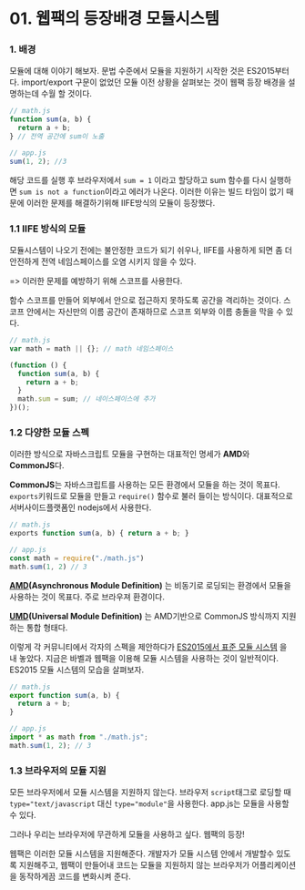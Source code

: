 # 01. 웹팩의 등장배경 모듈시스템

### 1. 배경

모듈에 대해 이야기 해보자. 문법 수준에서 모듈을 지원하기 시작한 것은 ES2015부터다. import/export 구문이 없었던 모듈 이전 상황을 살펴보는 것이 웹팩 등장 배경을 설명하는데 수월 할 것이다.

```js
// math.js
function sum(a, b) {
  return a + b;
} // 전역 공간에 sum이 노출

// app.js
sum(1, 2); //3
```

해당 코드를 실행 후 브라우저에서 `sum = 1` 이라고 할당하고 sum 함수를 다시 실행하면 `sum is not a function`이라고 에러가 나온다. 이러한 이유는 빌드 타임이 없기 때문에 이러한 문제를 해결하기위해 IIFE방식의 모듈이 등장했다.

### 1.1 IIFE 방식의 모듈

모듈시스템이 나오기 전에는 불안정한 코드가 되기 쉬우나, IIFE를 사용하게 되면 좀 더 안전하게 전역 네임스페이스를 오염 시키지 않을 수 있다.

=> 이러한 문제를 예방하기 위해 스코프를 사용한다.

함수 스코프를 만들어 외부에서 안으로 접근하지 못하도록 공간을 격리하는 것이다. 스코프 안에서는 자신만의 이름 공간이 존재하므로 스코프 외부와 이름 충돌을 막을 수 있다.

```js
// math.js
var math = math || {}; // math 네임스페이스

(function () {
  function sum(a, b) {
    return a + b;
  }
  math.sum = sum; // 네이스페이스에 추가
})();
```

### 1.2 다양한 모듈 스펙

이러한 방식으로 자바스크립트 모듈을 구현하는 대표적인 명세가 **AMD**와 **CommonJS**다.

**CommonJS**는 자바스크립트를 사용하는 모든 환경에서 모듈을 하는 것이 목표다.  
`exports`키워드로 모듈을 만들고 `require()` 함수로 불러 들이는 방식이다. 대표적으로 서버사이드플랫폼인 nodejs에서 사용한다.

```js
// math.js
exports function sum(a, b) { return a + b; }

// app.js
const math = require("./math.js")
math.sum(1, 2) // 3
```

**[AMD](Asynchronous Module Definition)** 는 비동기로 로딩되는 환경에서 모듈을 사용하는 것이 목표다. 주로 브라우져 환경이다.

**[UMD](Universal Module Definition)** 는 AMD기반으로 CommonJS 방식까지 지원하는 통합 형태다.

이렇게 각 커뮤니티에서 각자의 스펙을 제안하다가 [ES2015에서 표준 모듈 시스템] 을 내 놓았다. 지금은 바벨과 웹팩을 이용해 모듈 시스템을 사용하는 것이 일반적이다. ES2015 모듈 시스템의 모습을 살펴보자.

```js
// math.js
export function sum(a, b) {
  return a + b;
}

// app.js
import * as math from "./math.js";
math.sum(1, 2); // 3
```

### 1.3 브라우저의 모듈 지원

모든 브라우저에서 모듈 시스템을 지원하지 않는다. 브라우저 `script`태그로 로딩할 때 `type="text/javascript` 대신 `type="module"`을 사용한다. app.js는 모듈을 사용할 수 있다.

그러나 우리는 브라우저에 무관하게 모듈을 사용하고 싶다. 웹팩의 등장!

웹팩은 이러한 모듈 시스템을 지원해준다. 개발자가 모듈 시스템 안에서 개발할수 있도록 지원해주고, 웹팩이 만들어내 코드는 모듈을 지원하지 않는 브라우저가 어플리케이션을 동작하게끔 코드를 변화시켜 준다.

[AMD]: https://github.com/amdjs/amdjs-api/wiki/AMD
[UMD]: https://github.com/umdjs/umd
[ES2015에서 표준 모듈 시스템]: https://developer.mozilla.org/en-US/docs/Web/JavaScript/Reference/Statements/import
